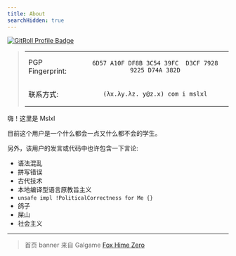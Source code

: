 ```yaml
---
title: About
searchHidden: true
---
```


<a href="https://gitroll.io/profile/u9Xp8EyLvuVbaXdf99ltUYGb4k503" target="_blank"><img src="https://gitroll.io/api/badges/profiles/v1/u9Xp8EyLvuVbaXdf99ltUYGb4k503" alt="GitRoll Profile Badge"/></a>

<blockquote>
<center>
<table>
<tr>
<td>PGP Fingerprint:</td>
<td>
<center>

`6D57 A10F DF8B 3C54 39FC  D3CF 7928 9225 D74A 382D`

</center>
</td>

</tr>
<tr>

<td>
联系方式: 
</td>

<td>
<center>

`(λx.λy.λz. y@z.x) com i mslxl`

</center>
</td>
</tr>
</table>
</center>
</blockquote> 



嗨！这里是 Mslxl

目前这个用户是一个什么都会一点又什么都不会的学生。

另外，该用户的发言或代码中也许包含一下言论:

- 语法混乱
- 拼写错误
- 古代技术
- 本地编译型语言原教旨主义
- `unsafe impl !PoliticalCorrectness for Me {}`
- 鸽子
- 屎山
- 社会主义

---

> 首页 banner 来自 Galgame [Fox Hime Zero](https://store.steampowered.com/app/844930/Fox_Hime_Zero/)
